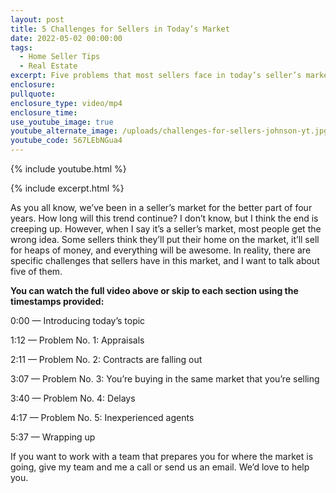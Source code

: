 ```yaml
---
layout: post
title: 5 Challenges for Sellers in Today’s Market
date: 2022-05-02 00:00:00
tags:
  - Home Seller Tips
  - Real Estate
excerpt: Five problems that most sellers face in today’s seller’s market.
enclosure:
pullquote:
enclosure_type: video/mp4
enclosure_time:
use_youtube_image: true
youtube_alternate_image: /uploads/challenges-for-sellers-johnson-yt.jpg
youtube_code: 567LEbNGua4
---
```

{% include youtube.html %}

{% include excerpt.html %}

As you all know, we’ve been in a seller’s market for the better part of four years. How long will this trend continue? I don’t know, but I think the end is creeping up. However, when I say it’s a seller’s market, most people get the wrong idea. Some sellers think they’ll put their home on the market, it’ll sell for heaps of money, and everything will be awesome. In reality, there are specific challenges that sellers have in this market, and I want to talk about five of them.

**You can watch the full video above or skip to each section using the timestamps provided:**

0:00 — Introducing today’s topic

1:12 — Problem No. 1: Appraisals

2:11 — Problem No. 2: Contracts are falling out

3:07 — Problem No. 3: You’re buying in the same market that you’re selling

3:40 — Problem No. 4: Delays

4:17 — Problem No. 5: Inexperienced agents

5:37 — Wrapping up

If you want to work with a team that prepares you for where the market is going, give my team and me a call or send us an email. We’d love to help you.
